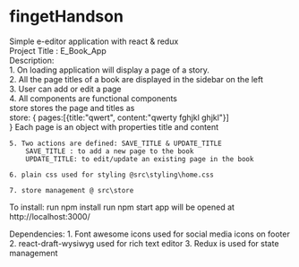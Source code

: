 # fingetHandson </br>
Simple e-editor application with react &amp; redux </br>
Project Title : E_Book_App </br>
Description: </br>
    1. On loading application will display a page of a story. </br>
    2. All the page titles of a book are displayed in the sidebar on the left </br>
    3. User can add or edit a page    </br>
    4. All components are functional components </br>
        store stores the page and titles as </br>
            store: {
                pages:[{title:"qwert", content:"qwerty fghjkl ghjkl"}]  
            }
        Each page is an object with properties title and content

    5. Two actions are defined: SAVE_TITLE & UPDATE_TITLE
        SAVE_TITLE : to add a new page to the book
        UPDATE_TITLE: to edit/update an existing page in the book
    
    6. plain css used for styling @src\styling\home.css
    
    7. store management @ src\store

To install:
    run npm install
    run npm start
    app will be opened at http://localhost:3000/

Dependencies:
    1. Font awesome icons used for social media icons on footer
    2. react-draft-wysiwyg used for rich text editor
    3. Redux is used for state management
